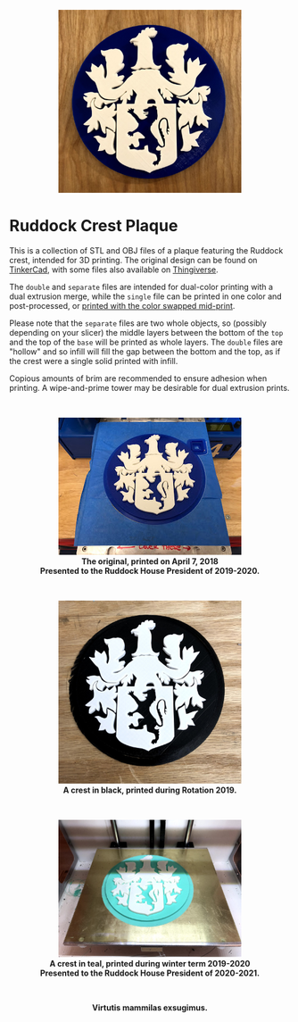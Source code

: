<p align="center">
  <img src=/img/crest-blue-sq.jpg width="328" height="328"/><br>
</p>

# Ruddock Crest Plaque

This is a collection of STL and OBJ files of a plaque featuring the Ruddock crest, intended for 3D printing. The original design can be found on [TinkerCad](https://www.tinkercad.com/things/eQNwdROub6r ), with some files also available on [Thingiverse](https://www.thingiverse.com/thing:3127481).

The `double` and `separate` files are intended for dual-color printing with a dual extrusion merge, while the `single` file can be printed in one color and post-processed, or [printed with the color swapped mid-print](https://www.thingiverse.com/groups/ruddock/forums/3d-printing/topic:40223).

Please note that the `separate` files are two whole objects, so (possibly depending on your slicer) the middle layers between the bottom of the `top` and the top of the `base` will be printed as whole layers. The `double` files are "hollow" and so infill will fill the gap between the bottom and the top, as if the crest were a single solid printed with infill.

Copious amounts of brim are recommended to ensure adhesion when printing. A wipe-and-prime tower may be desirable for dual extrusion prints.

&nbsp;
<p align="center">
  <img src=/img/crest-blue.jpg width="328" height="246"/><br>
  <b>The original, printed on April 7, 2018<br>
    Presented to the Ruddock House President of 2019-2020.</b><br>
</p>
&nbsp;
<p align="center">
  <img src=/img/crest-black.jpg width="328" height="328" /><br>
  <b>A crest in black, printed during Rotation 2019.</b><br>
</p>
&nbsp;
<p align="center">
  <img src=/img/crest-teal.jpg width="328" height="246" /><br>
  <b>A crest in teal, printed during winter term 2019-2020<br>
    Presented to the Ruddock House President of 2020-2021.</b><br>
</p>

&nbsp;

<p align="center">
  <b>Virtutis mammilas exsugimus.</b><br>
</p>
